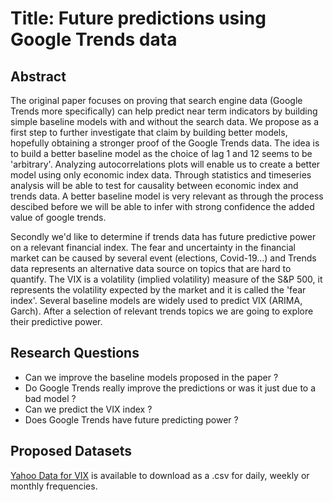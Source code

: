 # Title: Future predictions using Google Trends data

## Abstract

The original paper focuses on proving that search engine data (Google Trends more specifically) can help predict near term indicators by building simple baseline models with and without the search data.
We propose as a first step to further investigate that claim by building better models, hopefully obtaining a stronger proof of the Google Trends data. The idea is to build a better baseline model as the choice of lag 1 and 12 seems to be 'arbitrary'. Analyzing autocorrelations plots will enable us to create a better model using only economic index data. Through statistics and timeseries analysis will be able to test for causality between economic index and trends data.
A better baseline model is very relevant as through the process descibed before we will be able to infer with strong confidence the added value of google trends.

Secondly we'd like to determine if trends data has future predictive power on a relevant financial index. The fear and uncertainty in the financial market can be caused by several event (elections, Covid-19...) and Trends data represents an alternative data source on topics that are hard to quantify.
The VIX is a volatility (implied volatility) measure of  the S&P 500, it represents the volatility expected by the market and it is called the 'fear index'.
Several baseline models are widely used to predict VIX (ARIMA, Garch). After a selection of relevant trends topics we are going to explore their predictive power.

## Research Questions

- Can we improve the baseline models proposed in the paper ?
- Do Google Trends really improve the predictions or was it just due to a bad model ?
- Can we predict the VIX index ?
- Does Google Trends have future predicting power ?

## Proposed Datasets

[Yahoo Data for VIX](https://finance.yahoo.com/quote/%5EVIX/history?p=%5EVIX) is available to download as a .csv for daily, weekly or monthly frequencies.
